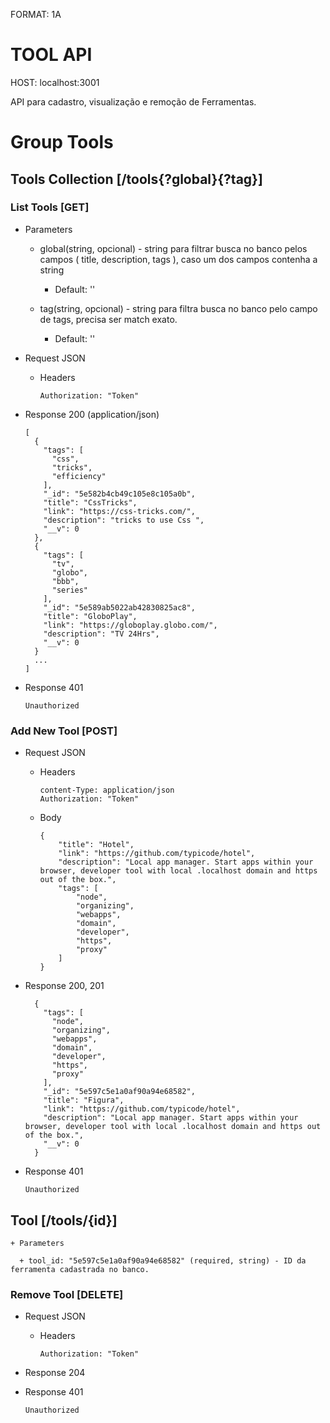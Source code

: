 FORMAT: 1A

# TOOL API

HOST: localhost:3001

API para cadastro, visualização e remoção de Ferramentas.

# Group Tools

## Tools Collection [/tools{?global}{?tag}]

### List Tools [GET]

+ Parameters

  + global(string, opcional) - string para filtrar busca no banco pelos campos ( title, description, tags ), caso um dos campos contenha a string
    
    + Default: ''
    
  + tag(string, opcional) - string para filtra busca no banco pelo campo de tags, precisa ser match exato.
    
    + Default: ''

+ Request JSON

  + Headers
  
        Authorization: "Token"

+ Response 200 (application/json)

      [
        {
          "tags": [
            "css",
            "tricks",
            "efficiency"
          ],
          "_id": "5e582b4cb49c105e8c105a0b",
          "title": "CssTricks",
          "link": "https://css-tricks.com/",
          "description": "tricks to use Css ",
          "__v": 0
        },
        {
          "tags": [
            "tv",
            "globo",
            "bbb",
            "series"
          ],
          "_id": "5e589ab5022ab42830825ac8",
          "title": "GloboPlay",
          "link": "https://globoplay.globo.com/",
          "description": "TV 24Hrs",
          "__v": 0
        }
        ...
      ]

+ Response 401

      Unauthorized
      
### Add New Tool [POST]

+ Request JSON

  + Headers
  
        content-Type: application/json
        Authorization: "Token"

  + Body
  
        {
            "title": "Hotel",
            "link": "https://github.com/typicode/hotel",
            "description": "Local app manager. Start apps within your browser, developer tool with local .localhost domain and https out of the box.",
            "tags": [
                "node",
                "organizing",
                "webapps",
                "domain",
                "developer",
                "https",
                "proxy"
            ]
        }
        
+ Response 200, 201
  
        {
          "tags": [
            "node",
            "organizing",
            "webapps",
            "domain",
            "developer",
            "https",
            "proxy"
          ],
          "_id": "5e597c5e1a0af90a94e68582",
          "title": "Figura",
          "link": "https://github.com/typicode/hotel",
          "description": "Local app manager. Start apps within your browser, developer tool with local .localhost domain and https out of the box.",
          "__v": 0
        }
        
+ Response 401

      Unauthorized
      
## Tool [/tools/{id}]

    + Parameters
      
      + tool_id: "5e597c5e1a0af90a94e68582" (required, string) - ID da ferramenta cadastrada no banco.

### Remove Tool [DELETE]
      
  + Request JSON

    + Headers

          Authorization: "Token"
        
  + Response 204
  
  + Response 401
  
        Unauthorized  
